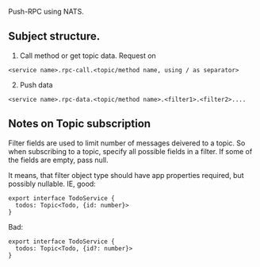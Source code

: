 Push-RPC using NATS.

## Subject structure.

1. Call method or get topic data. Request on
```
<service name>.rpc-call.<topic/method name, using / as separator>
```

2. Push data

```
<service name>.rpc-data.<topic/method name>.<filter1>.<filter2>....
```

## Notes on Topic subscription

Filter fields are used to limit number of messages deivered to a topic.
So when subscribing to a topic, specify all possible fields in a filter.
If some of the fields are empty, pass null.

It means, that filter object type should have app properties required, but possibly
nullable. IE, good:
```
export interface TodoService {
  todos: Topic<Todo, {id: number}>
}
```

Bad:
```
export interface TodoService {
  todos: Topic<Todo, {id?: number}>
}
```
